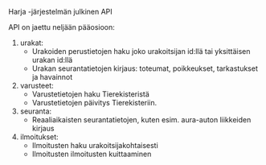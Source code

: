 Harja -järjestelmän julkinen API

API on jaettu neljään pääosioon:
<ol>
  <li>urakat:
    <ul>
      <li>Urakoiden perustietojen haku joko urakoitsijan id:llä tai yksittäisen urakan id:llä</li>
      <li>Urakan seurantatietojen kirjaus: toteumat, poikkeukset, tarkastukset ja havainnot</li>
    </ul>
  </li>
  <li>varusteet:
    <ul>
      <li>Varustetietojen haku Tierekisteristä</li>
      <li>Varustetietojen päivitys Tierekisteriin.</li>
    </ul>
  </li>
  <li>seuranta:
      <ul>
        <li>Reaaliaikaisten seurantatietojen, kuten esim. aura-auton liikkeiden kirjaus</li>
      </ul>
    </li>
  <li>ilmoitukset: 
    <ul>
      <li>Ilmoitusten haku urakoitsijakohtaisesti</li>
      <li>Ilmoitusten ilmoitusten kuittaaminen</li>
    </ul>   
  </li>
</ol>